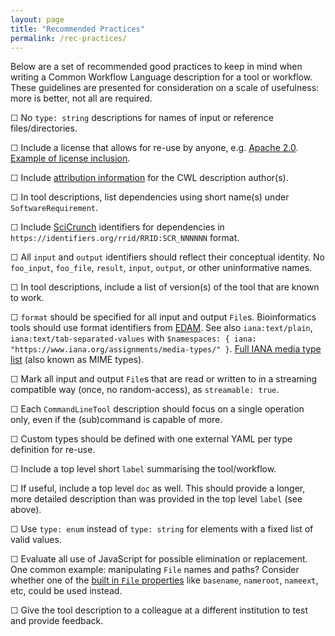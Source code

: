 ```yaml
---
layout: page
title: "Recommended Practices"
permalink: /rec-practices/
---
```


Below are a set of recommended good practices to keep in mind when writing a Common Workflow Language description for a tool or workflow. These guidelines are presented for consideration on a scale of usefulness: more is better, not all are required.

&#9744; No `type: string` descriptions for names of input or reference files/directories.

&#9744; Include a license that allows for re-use by anyone, e.g. [Apache 2.0](https://www.apache.org/licenses/LICENSE-2.0#apply). [Example of license inclusion](https://github.com/ProteinsWebTeam/ebi-metagenomics-cwl/blob/master/workflows/emg-assembly.cwl#L200).

&#9744; Include [attribution information](https://github.com/ProteinsWebTeam/ebi-metagenomics-cwl/blob/master/workflows/emg-assembly.cwl#L200) for the CWL description author(s).

&#9744; In tool descriptions, list dependencies using short name(s) under `SoftwareRequirement`.

&#9744; Include [SciCrunch](https://github.com/common-workflow-language/common-workflow-language/issues/scicrunch.org) identifiers for dependencies in `https://identifiers.org/rrid/RRID:SCR_NNNNNN` format.

&#9744; All `input` and `output` identifiers should reflect their conceptual identity. No `foo_input`, `foo_file`, `result`, `input`, `output`, or other uninformative names.

&#9744; In tool descriptions, include a list of version(s) of the tool that are known to work.

&#9744; `format` should be specified for all input and output `File`s. Bioinformatics tools should use format identifiers from [EDAM](http://edamontology.org/format_1915). See also `iana:text/plain`, `iana:text/tab-separated-values` with `$namespaces: { iana: "https://www.iana.org/assignments/media-types/" }`. [Full IANA media type list](http://www.iana.org/assignments/media-types/media-types.xhtml) (also known as MIME types).

&#9744; Mark all input and output `File`s that are read or written to in a streaming compatible way (once, no random-access), as `streamable: true`.

&#9744; Each `CommandLineTool` description should focus on a single operation only, even if the (sub)command is capable of more.

&#9744; Custom types should be defined with one external YAML per type definition for re-use.

&#9744; Include a top level short `label` summarising the tool/workflow.

&#9744; If useful, include a top level `doc` as well. This should provide a longer, more detailed description than was provided in the top level `label` (see above).

&#9744; Use `type: enum` instead of `type: string` for elements with a fixed list of valid values.

&#9744; Evaluate all use of JavaScript for possible elimination or replacement. One common example: manipulating `File` names and paths? Consider whether one of the [built in `File` properties](http://www.commonwl.org/v1.0/CommandLineTool.html#File) like `basename`, `nameroot`, `nameext`, etc, could be used instead.

&#9744; Give the tool description to a colleague at a different institution to test and provide feedback.
